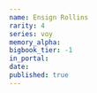 ```yaml
---
name: Ensign Rollins
rarity: 4
series: voy
memory_alpha:
bigbook_tier: -1
in_portal:
date:
published: true
---
```



